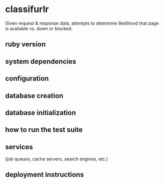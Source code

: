 classifurlr
===========

Given request &amp; response data, attempts to determine likelihood that page is available vs. down or blocked.

ruby version
------------

system dependencies
-------------------

configuration
-------------

database creation
-----------------

database initialization
-----------------------

how to run the test suite
-------------------------

services
--------

(job queues, cache servers, search engines, etc.)

deployment instructions
-----------------------

